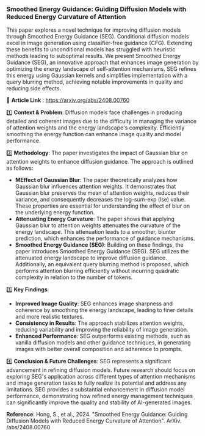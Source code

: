 ### Smoothed Energy Guidance: Guiding Diffusion Models with Reduced Energy Curvature of Attention

This paper explores a novel technique for improving diffusion models through Smoothed Energy Guidance (SEG). Conditional diffusion models excel in image generation using classifier-free guidance (CFG). Extending these benefits to unconditional models has struggled with heuristic methods leading to suboptimal results. We present Smoothed Energy Guidance (SEG), an innovative approach that enhances image generation by optimizing the energy landscape of self-attention mechanisms. SEG refines this energy using Gaussian kernels and simplifies implementation with a query blurring method, achieving notable improvements in quality and reducing side effects.

🔗 **Article Link** : https://arxiv.org/abs/2408.00760

1️⃣ **Context & Problem**: Diffusion models face challenges in producing detailed and coherent images due to the difficulty in managing the variance of attention weights and the energy landscape's complexity. Efficiently smoothing the energy function can enhance image quality and model performance.

2️⃣ **Methodology**: The paper investigates the impact of Gaussian blur on attention weights to enhance diffusion guidance. The approach is outlined as follows:
   - **MEffect of Gaussian Blur**: The paper theoretically analyzes how Gaussian blur influences attention weights. It demonstrates that Gaussian blur preserves the mean of attention weights, reduces their variance, and consequently decreases the log-sum-exp (lse) value. These properties are essential for understanding the effect of blur on the underlying energy function.
   - **Attenuating Energy Curvature**: The paper shows that applying Gaussian blur to attention weights attenuates the curvature of the energy landscape. This attenuation leads to a smoother, blunter prediction, which enhances the performance of guidance mechanisms.
   - **Smoothed Energy Guidance (SEG)**: Building on these findings, the paper introduces Smoothed Energy Guidance (SEG). SEG utilizes the attenuated energy landscape to improve diffusion guidance. Additionally, an equivalent query blurring method is proposed, which performs attention blurring efficiently without incurring quadratic complexity in relation to the number of tokens.

3️⃣ **Key Findings**: 
   - **Improved Image Quality**: SEG enhances image sharpness and coherence by smoothing the energy landscape, leading to finer details and more realistic textures.
   - **Consistency in Results**: The approach stabilizes attention weights, reducing variability and improving the reliability of image generation.
   - **Enhanced Performance**: SEG outperforms existing methods, such as vanilla diffusion models and other guidance techniques, in generating images with better overall composition and adherence to prompts.

4️⃣ **Conclusion & Future Challenges**: SEG represents a significant advancement in refining diffusion models. Future research should focus on exploring SEG's application across different types of attention mechanisms and image generation tasks to fully realize its potential and address any limitations. SEG provides a substantial enhancement in diffusion model performance, demonstrating how refined energy management techniques can significantly improve the quality and stability of AI-generated images.

**Reference**: Hong, S., et al., 2024. "Smoothed Energy Guidance: Guiding Diffusion Models with Reduced Energy Curvature of Attention".  ArXiv. /abs/2408.00760



